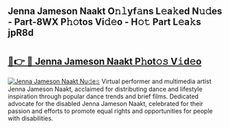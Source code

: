 ## Jenna Jameson Naakt O𝚗𝚕yf𝚊ns L𝚎a𝚔ed N𝚞𝚍es - Part-8WX P𝚑𝚘tos Vi𝚍𝚎o - H𝚘𝚝 Part L𝚎a𝚔s jpR8d

# <h2><a href="http://kf5evrs.oniu.top/?m=Jenna+Jameson+Naakt">🔗👉 🔴 Jenna Jameson Naakt P𝚑ot𝚘𝚜 V𝚒d𝚎o</a></h2>

[![Jenna Jameson Naakt Nu𝚍e𝚜](https://i.imgur.com/0qMVB7G.gif)](http://kf5evrs.oniu.top/?m=Jenna+Jameson+Naakt)
Virtual performer and multimedia artist Jenna Jameson Naakt, acclaimed for distributing dance and lifestyle inspiration through popular dance trends and brief films. Dedicated advocate for the disabled Jenna Jameson Naakt, celebrated for their passion and efforts to promote equal rights and opportunities for people with disabilities.  
